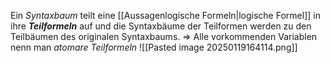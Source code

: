 Ein _Syntaxbaum_ teilt eine [[Aussagenlogische Formeln|logische Formel]] in ihre **_Teilformeln_** auf und die Syntaxbäume der Teilformen werden zu den Teilbäumen des originalen Syntaxbaums.
⇒ Alle vorkommenden Variablen nenn man _atomare Teilformeln_
![[Pasted image 20250119164114.png]]